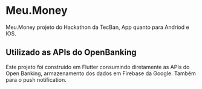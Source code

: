 # Meu.Money

Meu.Money projeto do Hackathon da TecBan, App quanto para Andriod e IOS.

## Utilizado as APIs do OpenBanking

Este projeto foi construido em Flutter consumindo diretamente as APIs do Open Banking, armazenamento dos dados em Firebase da Google. Também para o push notification.
